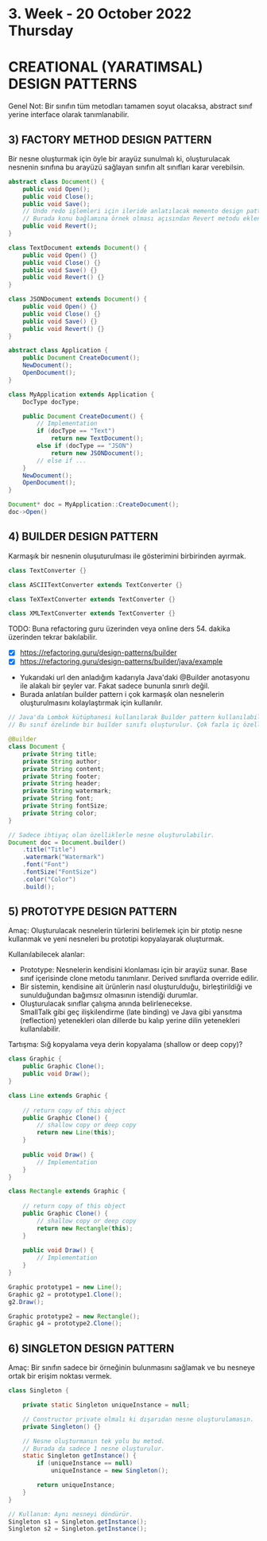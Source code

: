 # 3. Week - 20 October 2022 Thursday

# CREATIONAL (YARATIMSAL) DESIGN PATTERNS

Genel Not: Bir sınıfın tüm metodları tamamen soyut olacaksa, abstract sınıf yerine interface olarak tanımlanabilir.

## 3) FACTORY METHOD DESIGN PATTERN

Bir nesne oluşturmak için öyle bir arayüz sunulmalı ki, oluşturulacak nesnenin sınıfına bu arayüzü sağlayan sınıfın alt sınıfları karar verebilsin.

```Java
abstract class Document() {
    public void Open();
    public void Close();
    public void Save();
    // Undo redo işlemleri için ileride anlatılacak memento design pattern kullanılabilir.
    // Burada konu bağlamına örnek olması açısından Revert metodu eklendi.
    public void Revert(); 
}

class TextDocument extends Document() {
    public void Open() {}
    public void Close() {}
    public void Save() {}
    public void Revert() {}
}

class JSONDocument extends Document() {
    public void Open() {}
    public void Close() {}
    public void Save() {}
    public void Revert() {}
}

abstract class Application {
    public Document CreateDocument();
    NewDocument();
    OpenDocument();
}

class MyApplication extends Application {
    DocType docType;

    public Document CreateDocument() {
        // Implementation
        if (docType == "Text")
            return new TextDocument();
        else if (docType == "JSON")
            return new JSONDocument();
        // else if ...
    }
    NewDocument();
    OpenDocument();
}

Document* doc = MyApplication::CreateDocument();
doc->Open()
```

## 4) BUILDER DESIGN PATTERN
Karmaşık bir nesnenin oluşuturulması ile gösterimini birbirinden ayırmak.

```Java
class TextConverter {}

class ASCIITextConverter extends TextConverter {}

class TeXTextConverter extends TextConverter {}

class XMLTextConverter extends TextConverter {}
```

TODO: Buna refactoring guru üzerinden veya online ders 54. dakika üzerinden tekrar bakılabilir.
- [x] https://refactoring.guru/design-patterns/builder
- [x] https://refactoring.guru/design-patterns/builder/java/example
- Yukarıdaki url den anladığım kadarıyla Java'daki @Builder anotasyonu ile alakalı bir şeyler var. Fakat sadece bununla sınırlı değil.
- Burada anlatılan builder pattern i çok karmaşık olan nesnelerin oluşturulmasını kolaylaştırmak için kullanılır.

```Java
// Java'da Lombok kütüphanesi kullanılarak Builder pattern kullanılabilir.
// Bu sınıf özelinde bir builder sınıfı oluşturulur. Çok fazla iç özelliği olan sınıflarda kullanılabilir.

@Builder
class Document {
    private String title;
    private String author;
    private String content;
    private String footer;
    private String header;
    private String watermark;
    private String font;
    private String fontSize;
    private String color;
}

// Sadece ihtiyaç olan özelliklerle nesne oluşturulabilir.
Document doc = Document.builder()
    .title("Title")
    .watermark("Watermark")
    .font("Font")
    .fontSize("FontSize")
    .color("Color")
    .build();
```

## 5) PROTOTYPE DESIGN PATTERN
Amaç: Oluşturulacak nesnelerin türlerini belirlemek için bir ptotip nesne kullanmak ve yeni nesneleri bu prototipi kopyalayarak oluşturmak.

Kullanılabilecek alanlar:
* Prototype: Nesnelerin kendisini klonlaması için bir arayüz sunar. Base sınıf içerisinde clone metodu tanımlanır. Derived sınıflarda override edilir.
* Bir sistemin, kendisine ait ürünlerin nasıl oluşturulduğu, birleştirildiği ve sunulduğundan bağımsız olmasının istendiği durumlar.
* Oluşturulacak sınıflar çalışma anında belirlenecekse.  
SmallTalk gibi geç ilişkilendirme (late binding) ve Java gibi yansıtma (reflection) yetenekleri olan dillerde bu kalıp yerine dilin yetenekleri kullanılabilir.

Tartışma: Sığ kopyalama veya derin kopyalama (shallow or deep copy)?


```Java
class Graphic {
    public Graphic Clone();
    public void Draw();
}

class Line extends Graphic {
    
    // return copy of this object
    public Graphic Clone() {
        // shallow copy or deep copy
        return new Line(this);
    }
    
    public void Draw() {
        // Implementation
    }
}

class Rectangle extends Graphic {
    
    // return copy of this object
    public Graphic Clone() {
        // shallow copy or deep copy
        return new Rectangle(this);
    }
    
    public void Draw() {
        // Implementation
    }
}

Graphic prototype1 = new Line();
Graphic g2 = prototype1.Clone();
g2.Draw();

Graphic prototype2 = new Rectangle();
Graphic g4 = prototype2.Clone();

```
## 6) SINGLETON DESIGN PATTERN
Amaç: Bir sınıfın sadece bir örneğinin bulunmasını sağlamak ve bu nesneye ortak bir erişim noktası vermek.

```Java
class Singleton {

    private static Singleton uniqueInstance = null;

    // Constructor private olmalı ki dışarıdan nesne oluşturulamasın.
    private Singleton() {}

    // Nesne oluşturmanın tek yolu bu metod.
    // Burada da sadece 1 nesne oluşturulur.
    static Singleton getInstance() {
        if (uniqueInstance == null)
            uniqueInstance = new Singleton();

        return uniqueInstance;
    }
}

// Kullanım: Aynı nesneyi döndürür.
Singleton s1 = Singleton.getInstance();
Singleton s2 = Singleton.getInstance();
```
